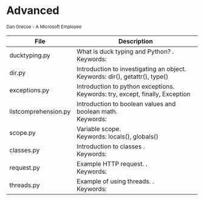 # Advanced
<sub>Dan Grecoe - A Microsoft Employee </sub>

|File|Description|
|--------|--------------|
|ducktyping.py|What is duck typing and Python? .<br>Keywords: |
|dir.py|Introduction to investigating an object.<br>Keywords: dir(), getattr(), type() |
|exceptions.py|Introduction to python exceptions.<br>Keywords: try, except, finally, Exception |
|listcomprehension.py|Introduction to boolean values and boolean math.<br>Keywords: |
|scope.py|Variable scope.<br>Keywords: locals(), globals() |
|classes.py|Introduction to classes .<br>Keywords: |
|request.py|Example HTTP request. .<br>Keywords: |
|threads.py|Example of using threads. .<br>Keywords: |

